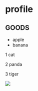 # profile

## GOODS

* apple
* banana

1 cat

2 panda

3 tiger

![](https://upload.wikimedia.org/wikipedia/commons/4/41/Siberischer_tiger_de_edit02.jpg)
